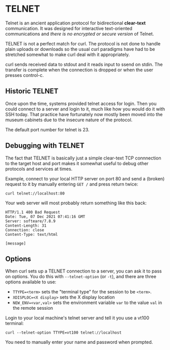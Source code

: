 # TELNET

Telnet is an ancient application protocol for bidirectional **clear-text**
communication. It was designed for interactive text-oriented communications
and *there is no encrypted or secure version* of Telnet.

TELNET is not a perfect match for curl. The protocol is not done to handle
plain uploads or downloads so the usual curl paradigms have had to be
stretched somewhat to make curl deal with it appropriately.

curl sends received data to stdout and it reads input to ssend on stdin. The
transfer is complete when the connection is dropped or when the user presses
control-c.

## Historic TELNET

Once upon the time, systems provided telnet access for login. Then you could
connect to a server and login to it, much like how you would do it with SSH
today. That practice have fortunately now mostly been moved into the museum
cabinets due to the insecure nature of the protocol.

The default port number for telnet is 23.

## Debugging with TELNET

The fact that TELNET is basically just a simple clear-text TCP connnection to
the target host and port makes it somewhat useful to debug other protocols and
services at times.

Example, connect to your local HTTP server on port 80 and send a (broken)
request to it by manually entering `GET /` and press return twice:

    curl telnet://localhost:80

Your web server will most probably return something like this back:
~~~
HTTP/1.1 400 Bad Request
Date: Tue, 07 Dec 2021 07:41:16 GMT
Server: softeare/7.8.9
Content-Length: 31
Connection: close
Content-Type: text/html

[message]
~~~

## Options

When curl sets up a TELNET connection to a server, you can ask it to pass on
options. You do this with `--telnet-option` (or `-t`), and there are three
options available to use:

- `TTYPE=<term>` sets the "terminal type" for the session to be `<term>`.
- `XDISPLOC=<X display>` sets the X display location
- `NEW_ENV=<var,val>` sets the environment variable `var` to the value `val`
  in the remote session

Login to your local machine's telnet server and tell it you use a vt100
terminal:

    curl --telnet-option TTYPE=vt100 telnet://localhost

You need to manually enter your name and password when prompted.

